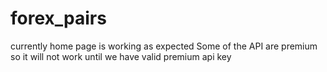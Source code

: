 # forex_pairs
currently home page is working as expected
Some of the API are premium so it will not work until we have valid premium api key
